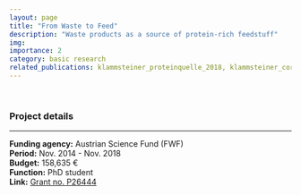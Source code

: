 ```yaml
---
layout: page
title: "From Waste to Feed"
description: "Waste products as a source of protein-rich feedstuff"
img: 
importance: 2
category: basic research
related_publications: klammsteiner_proteinquelle_2018, klammsteiner_core_2020, klammsteiner_suitability_2020, klammsteiner_impact_2021
---
```


<br>

### **Project details**

***
**Funding agency:** Austrian Science Fund (FWF)  
**Period:** Nov. 2014 - Nov. 2018  
**Budget:** 158,635 €  
**Function:** PhD student  
**Link:** [Grant no. P26444](https://www.fwf.ac.at/en/research-radar/10.55776/P26444)
